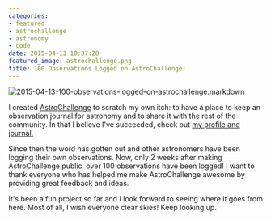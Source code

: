```yaml
---
categories:
- featured
- astrochallenge
- astronomy
- code
date: 2015-04-13 10:37:28
featured_image: astrochallenge.png
title: 100 Observations Logged on AstroChallenge!
---
```


<img class="img-fluid" src="http://s3-us-west-2.amazonaws.com/pedaldp/images/2015-04-100-observations-logged-on-astrochallenge/flammarion.jpg" alt="2015-04-13-100-observations-logged-on-astrochallenge.markdown">

I created [AstroChallenge](http://astrochallenge.com) to scratch my own itch: to have a place to keep an observation journal for astronomy and to share it with the rest of the community. In that I believe I've succeeded, check out [my profile and journal.](http://astrochallenge.com/accounts/profile/Austin/)

Since then the word has gotten out and other astronomers have been logging their own observations. Now, only 2 weeks after making AstroChallenge public, over 100 observations have been logged! I want to thank everyone who has helped me make AstroChallenge awesome by providing great feedback and ideas.

It's been a fun project so far and I look forward to seeing where it goes from here. Most of all, I wish everyone clear skies! Keep looking up.